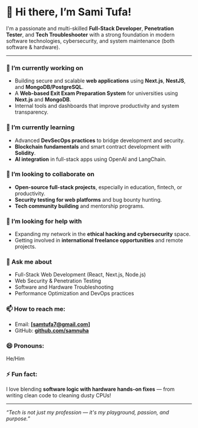 # 👋 Hi there, I’m Sami Tufa!

I'm a passionate and multi-skilled **Full-Stack Developer**, **Penetration Tester**, and **Tech Troubleshooter** with a strong foundation in modern software technologies, cybersecurity, and system maintenance (both software & hardware).

---

### 🔭 I’m currently working on
- Building secure and scalable **web applications** using **Next.js**, **NestJS**, and **MongoDB/PostgreSQL**.
- A **Web-based Exit Exam Preparation System** for universities using **Next.js** and **MongoDB**.
- Internal tools and dashboards that improve productivity and system transparency.

### 🌱 I’m currently learning
- Advanced **DevSecOps practices** to bridge development and security.
- **Blockchain fundamentals** and smart contract development with **Solidity**.
- **AI integration** in full-stack apps using OpenAI and LangChain.

### 👯 I’m looking to collaborate on
- **Open-source full-stack projects**, especially in education, fintech, or productivity.
- **Security testing for web platforms** and bug bounty hunting.
- **Tech community building** and mentorship programs.

### 🤔 I’m looking for help with
- Expanding my network in the **ethical hacking and cybersecurity** space.
- Getting involved in **international freelance opportunities** and remote projects.

### 💬 Ask me about
- Full-Stack Web Development (React, Next.js, Node.js)
- Web Security & Penetration Testing
- Software and Hardware Troubleshooting
- Performance Optimization and DevOps practices

### 📫 How to reach me:
- Email: **[samtufa7@gmail.com]**
- GitHub: **[github.com/samnuha](https://github.com/samnuha)**

### 😄 Pronouns: 
He/Him

### ⚡ Fun fact:
I love blending **software logic with hardware hands-on fixes** — from writing clean code to cleaning dusty CPUs!

---

_“Tech is not just my profession — it's my playground, passion, and purpose.”_

